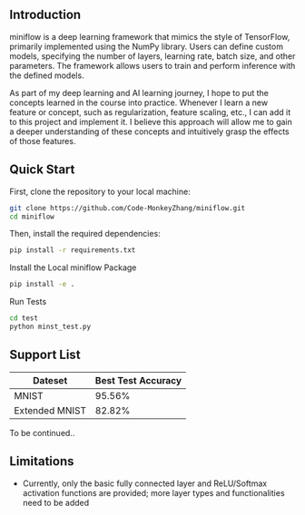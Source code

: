 ## Introduction

miniflow is a deep learning framework that mimics the style of TensorFlow, primarily implemented using the NumPy library. Users can define custom models, specifying the number of layers, learning rate, batch size, and other parameters. The framework allows users to train and perform inference with the defined models.

As part of my deep learning and AI learning journey, I hope to put the concepts learned in the course into practice. Whenever I learn a new feature or concept, such as regularization, feature scaling, etc., I can add it to this project and implement it. I believe this approach will allow me to gain a deeper understanding of these concepts and intuitively grasp the effects of those features.

## Quick Start

First, clone the repository to your local machine:

```bash
git clone https://github.com/Code-MonkeyZhang/miniflow.git
cd miniflow
```

Then, install the required dependencies:

```bash
pip install -r requirements.txt
```

Install the Local miniflow Package

```bash
pip install -e .
```

Run Tests

```bash
cd test
python minst_test.py
```
## Support List
| Dateset          | Best Test Accuracy |
|---------------|-----------|
| MNIST         | 95.56%    |
| Extended MNIST | 82.82%  |

To be continued..

## Limitations
- Currently, only the basic fully connected layer and ReLU/Softmax activation functions are provided; more layer types and functionalities need to be added
